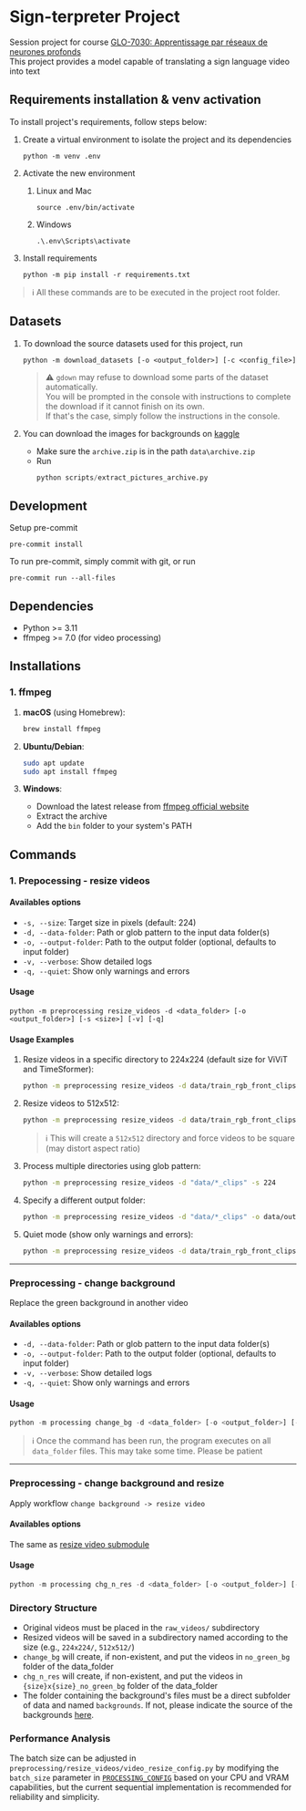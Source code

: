 # Sign-terpreter Project

Session project for course [GLO-7030: Apprentissage par réseaux de neurones profonds](https://www.ulaval.ca/etudes/cours/glo-7030-apprentissage-par-reseaux-de-neurones-profonds)  
This project provides a model capable of translating a sign language video into text

## Requirements installation & venv activation
To install project's requirements, follow steps below:

1. Create a virtual environment to isolate the project and its dependencies
    ```shell
    python -m venv .env
    ```

2. Activate the new environment
    1. Linux and Mac
        ```shell
        source .env/bin/activate
        ```
    2. Windows
        ```shell
        .\.env\Scripts\activate
        ```

3. Install requirements
    ```shell
    python -m pip install -r requirements.txt
    ```

> :information_source: All these commands are to be executed in the project root folder.

## Datasets
1. To download the source datasets used for this project, run
    ```shell
    python -m download_datasets [-o <output_folder>] [-c <config_file>]
    ```
    > :warning: `gdown` may refuse to download some parts of the dataset automatically.   
    > You will be prompted in the console with instructions to complete the download if it cannot finish on its own.   
    > If that's the case, simply follow the instructions in the console. 

2. You can download the images for backgrounds on [kaggle](https://www.kaggle.com/datasets/pavansanagapati/images-dataset?resource=download)
    - Make sure the `archive.zip` is in the path `data\archive.zip`
    - Run
        ```python
        python scripts/extract_pictures_archive.py
        ```
## Development
Setup pre-commit
```shell
pre-commit install
```

To run pre-commit, simply commit with git, or run
```shell
pre-commit run --all-files
```

## Dependencies
- Python >= 3.11
- ffmpeg >= 7.0 (for video processing)

## Installations

### 1. ffmpeg

1. **macOS** (using Homebrew):
    ```bash
    brew install ffmpeg
    ```

2. **Ubuntu/Debian**:
    ```bash
    sudo apt update
    sudo apt install ffmpeg
    ```

3. **Windows**:
    - Download the latest release from [ffmpeg official website](https://ffmpeg.org/download.html)
    - Extract the archive
    - Add the `bin` folder to your system's PATH

## Commands

### 1. Prepocessing - resize videos

#### Availables options

- `-s, --size`: Target size in pixels (default: 224)
- `-d, --data-folder`: Path or glob pattern to the input data folder(s)
- `-o, --output-folder`: Path to the output folder (optional, defaults to input folder)
- `-v, --verbose`: Show detailed logs
- `-q, --quiet`: Show only warnings and errors

#### Usage

```shell
python -m preprocessing resize_videos -d <data_folder> [-o <output_folder>] [-s <size>] [-v] [-q]
```

#### Usage Examples

1. Resize videos in a specific directory to 224x224 (default size for ViViT and TimeSformer):
    ```bash
    python -m preprocessing resize_videos -d data/train_rgb_front_clips -s 224
    ```

2. Resize videos to 512x512:
    ```bash
    python -m preprocessing resize_videos -d data/train_rgb_front_clips -s 512
    ```
    > :information_source: This will create a `512x512` directory and force videos to be square (may distort aspect ratio)

3. Process multiple directories using glob pattern:
    ```bash
    python -m preprocessing resize_videos -d "data/*_clips" -s 224
    ```

4. Specify a different output folder:
    ```bash
    python -m preprocessing resize_videos -d "data/*_clips" -o data/output -s 224
    ```

5. Quiet mode (show only warnings and errors):
    ```bash
    python -m preprocessing resize_videos -d data/train_rgb_front_clips -q
    ```
--------------------------------------------------------------------------------------------

### Preprocessing - change background
Replace the green background in another video

#### Availables options

- `-d, --data-folder`: Path or glob pattern to the input data folder(s)
- `-o, --output-folder`: Path to the output folder (optional, defaults to input folder)
- `-v, --verbose`: Show detailed logs
- `-q, --quiet`: Show only warnings and errors

#### Usage
```python
python -m processing change_bg -d <data_folder> [-o <output_folder>] [-v] [-q]
```

>:information_source: Once the command has been run, the program executes on all `data_folder` files. This may take some time. Please be patient
--------------------------------------------------------------------------------------------

### Preprocessing - change background and resize
Apply workflow `change background -> resize video`

#### Availables options
The same as [resize video submodule](#1-prepocessing---resize-videos)

#### Usage
```python
python -m processing chg_n_res -d <data_folder> [-o <output_folder>] [-s <size>] [-v] [-q]
```

### Directory Structure

- Original videos must be placed in the `raw_videos/` subdirectory
- Resized videos will be saved in a subdirectory named according to the size (e.g., `224x224/`, `512x512/`)
- `change_bg` will create, if non-existent, and put the videos in `no_green_bg` folder of the data_folder
- `chg_n_res` will create, if non-existent, and put the videos in `{size}x{size}_no_green_bg` folder of the data_folder
- The folder containing the background's files must be a direct subfolder of data and named `backgrounds`. If not, please indicate the source of the backgrounds [here](preprocessing/bg_changer/config.py).

### Performance Analysis

The batch size can be adjusted in `preprocessing/resize_videos/video_resize_config.py` by modifying the `batch_size` parameter in [`PROCESSING_CONFIG`](preprocessing/config.py) based on your CPU and VRAM capabilities, but the current sequential implementation is recommended for reliability and simplicity.
